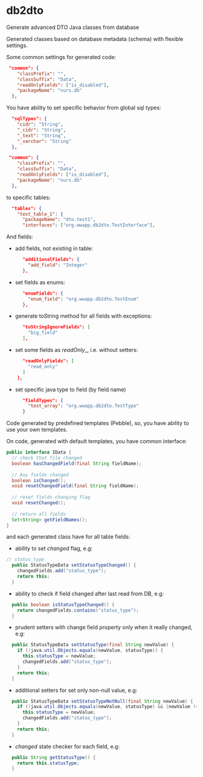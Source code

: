# db2dto

Generate advanced DTO Java classes from database

Generated classes based on database metadata (schema) with flexible settings.

Some common settings for generated code:

```json
 "common": {
    "classPrefix": "",
    "classSuffix": "Data",
    "readOnlyFields": ["is_disabled"],
    "packageName": "nurs.db"
  },
```


You have ability to set specific behavior from global sql types:

```json
  "sqlTypes": {
    "cidr": "String",
    "_cidr": "String",
    "_text": "String",
    "_varchar": "String"
  },
```


```json
 "common": {
    "classPrefix": "",
    "classSuffix": "Data",
    "readOnlyFields": ["is_disabled"],
    "packageName": "nurs.db"
  },
```

to specific tables:

```json
  "tables": {
    "test_table_1": {
      "packageName": "dto.test1",
      "interfaces": ["org.wwapp.db2dto.TestInterface"],
```

And fields:

  * add fields, not existing in table:

```json
      "additionalFields": {
        "add_field": "Integer"
      },
```


  * set fields as enums:

```json
      "enumFields": {
        "enum_field": "org.wwapp.db2dto.TestEnum"
      },
```

  * generate toString method for all fields with exceptions:

```json
      "toStringIgnoreFields": [
        "big_field"
      ],
```


  * set some fields as _readOnly__, i.e. without setters:

```json
      "readOnlyFields": [
        "read_only"
      ]
    },
```

  * set specific java type to field (by field name)

```json
      "fieldTypes": {
        "test_array": "org.wwapp.db2dto.TestType"
      }
```



Code generated by predefined templates (Pebble), so, you have ability to use your own templates.

On code, generated with default templates, you have common interface:

```java
public interface IData {
  // check that file changed
  boolean hasChangedField(final String fieldName);
  
  // Any fields changed
  boolean isChanged();
  void resetChangedField(final String fieldName);
  
  // reset fields changing flag
  void resetChanged();
  
  // return all fields 
  Set<String> getFieldNames();
}
```

and each generated class have for all table fields:

  * ability to set _changed_ flag, e.g:

```java
// status_type
  public StatusTypeData setStatusTypeChanged() {
    changedFields.add("status_type");
    return this;
  }
```

  * ability to check if field changed after last read from DB, e.g:
  
```java
  public boolean isStatusTypeChanged() {
    return changedFields.contains("status_type");
  }
```

  * prudent setters with change field property only when it really changed, e.g:
  

```java
  public StatusTypeData setStatusType(final String newValue) {
    if (!java.util.Objects.equals(newValue, statusType)) {
      this.statusType = newValue;
      changedFields.add("status_type");
    }
    return this;
  }
```

  * additional setters for set only non-null value, e.g:
  
```java
  public StatusTypeData setStatusTypeNotNull(final String newValue) {
    if (!java.util.Objects.equals(newValue, statusType) && (newValue != null)) {
      this.statusType = newValue;
      changedFields.add("status_type");
    }
    return this;
  }
```

  * _changed_ state checker for each field, e.g:
  

```java
  public String getStatusType() {
    return this.statusType;
  }
```

